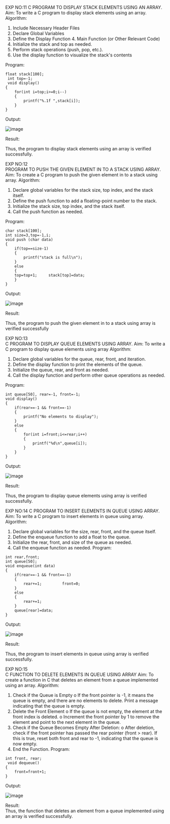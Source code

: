EXP NO:11 
 C PROGRAM TO DISPLAY STACK ELEMENTS USING AN ARRAY. 
Aim: To write a C program to display stack elements using an array. Algorithm: 
1.	Include Necessary Header Files 
2.	Declare Global Variables 
3.	Define the Display Function 4. Main Function (or Other Relevant Code) 
5.	Initialize the stack and top as needed. 
6.	Perform stack operations (push, pop, etc.). 
7.	Use the display function to visualize the stack's contents

Program:
```
float stack[100];
 int top=-1;
 void display() 
{ 
    for(int i=top;i>=0;i--) 
    { 
        printf("%.1f ",stack[i]); 
    } 
}
```
Output: 

![image](https://github.com/user-attachments/assets/b5ab2430-f28b-4be9-a6d5-d76210055078)

Result:

 Thus, the program to display stack elements using an array is verified successfully. 
 
EXP NO:12  
PROGRAM TO PUSH THE GIVEN ELEMENT IN TO A STACK USING ARRAY. Aim: To create a C program to push the given element in to a stack using array. 
 Algorithm: 
1.	Declare global variables for the stack size, top index, and the stack itself. 
2.	Define the push function to add a floating-point number to the stack. 
3.	Initialize the stack size, top index, and the stack itself. 
4.	Call the push function as needed. 

Program: 
```
char stack[100];
int size=3,top=-1,i;
void push (char data) 
{ 
    if(top==size-1) 
    { 
        printf("stack is full\n"); 
    } 
    else 
    { 
    top=top+1;     stack[top]=data; 
    } 
}
```
Output: 

![image](https://github.com/user-attachments/assets/919b4196-354d-493c-931f-f984812a5dcf)

Result: 

 Thus, the program to push the given element in to a stack using array is verified successfully 
 
EXP NO:13  
C PROGRAM TO DISPLAY QUEUE ELEMENTS USING ARRAY. Aim: To write a C program to display queue elements using array Algorithm: 
1.	Declare global variables for the queue, rear, front, and iteration. 
2.	Define the display function to print the elements of the queue. 
3.	Initialize the queue, rear, and front as needed. 
4.	Call the display function and perform other queue operations as needed. 
 
Program: 
```
int queue[50], rear=-1, front=-1;
void display() 
{ 
    if(rear==-1 && front==-1) 
    { 
        printf("No elements to display"); 
    } 
    else 
    { 
        for(int i=front;i<=rear;i++) 
        { 
            printf("%d\n",queue[i]); 
        } 
    } 
}
```
Output: 

![image](https://github.com/user-attachments/assets/f2842378-6ad5-45eb-9268-a2ba2e98b456)

  
Result: 

Thus, the program to display queue elements using array is verified successfully. 
 
EXP NO:14 
 C PROGRAM TO INSERT ELEMENTS IN QUEUE USING ARRAY. Aim: To write a C program to insert elements in queue using array. 
Algorithm: 
1.	Declare global variables for the size, rear, front, and the queue itself. 
2.	Define the enqueue function to add a float to the queue. 
3.	Initialize the rear, front, and size of the queue as needed. 
4.	Call the enqueue function as needed. 
Program:
```
int rear,front;
int queue[50];
void enqueue(int data) 
{ 
    if(rear==-1 && front==-1) 
    { 
        rear+=1;         front=0; 
    } 
    else 
    { 
        rear+=1; 
    } 
    queue[rear]=data; 
}
```
Output: 

![image](https://github.com/user-attachments/assets/ed27ca6b-6fc2-426d-88b2-d92147212a12)


Result: 

 Thus, the program to insert elements in queue using array is verified successfully. 
 
EXP NO:15  
C FUNCTION TO DELETE ELEMENTS IN QUEUE USING ARRAY Aim: 
To create a function in C that deletes an element from a queue implemented using an array. 
Algorithm: 
1.	Check if the Queue is Empty o If the front pointer is -1, it means the queue is empty, and there are no elements to delete. Print a message indicating that the queue is empty. 
2.	Delete the Front Element o If the queue is not empty, the element at the front index is deleted. o Increment the front pointer by 1 to remove the element and point to the next element in the queue. 
3.	Check if the Queue Becomes Empty After Deletion: o After deletion, check if the front pointer has passed the rear pointer (front > rear). If this is true, reset both front and rear to -1, indicating that the queue is now empty. 
4.	End the Function. 
Program:
```
int front, rear;
 void dequeue()
{ 
    front=front+1; 
}
```
Output: 

  ![image](https://github.com/user-attachments/assets/3609bd7a-c65c-4409-b1ac-1d4391ec05dc)

Result:  
Thus, the function that deletes an element from a queue implemented using an array is verified successfully. 
 
